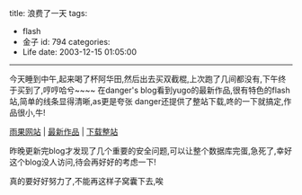 title: 浪费了一天
tags:
  - flash
  - 金子
id: 794
categories:
  - Life
date: 2003-12-15 01:05:00
---
今天睡到中午,起来喝了杯阿华田,然后出去买双截棍,上次跑了几间都没有,下午终于买到了,哼哼哈兮~~~~
在danger's blog看到yugo的最新作品,很有特色的flash站,简单的线条显得清晰,as更是夸张
danger还提供了整站下载,咚的一下就搞定,作品很小,牛!

[雨果网站](http://www.yugop.com/) | [最新作品](http://www.intentionallies.co.jp/) | [下载整站](http://dengjie.com/temp/intentionallies.rar)

昨晚更新完blog才发现了几个重要的安全问题,可以让整个数据库完蛋,急死了,幸好这个blog没人访问,待会再好好的考虑一下!

真的要好好努力了,不能再这样子窝囊下去,唉